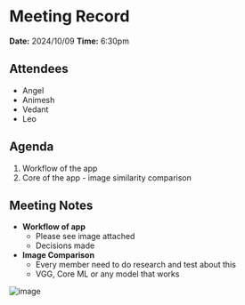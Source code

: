# Meeting Record

**Date:** 2024/10/09 
**Time:** 6:30pm 

## Attendees
- Angel
- Animesh
- Vedant
- Leo

## Agenda
1. Workflow of the app
2. Core of the app - image similarity comparison

## Meeting Notes
- **Workflow of app** 
  - Please see image attached
  - Decisions made
- **Image Comparison** 
  - Every member need to do research and test about this
  - VGG, Core ML or any model that works

![image](https://github.com/user-attachments/assets/e8d9d684-b8d5-4e0e-9c91-08db7681bb2b)

